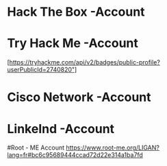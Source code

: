 # Hack The Box -Account
# Try Hack Me -Account
[https://tryhackme.com/api/v2/badges/public-profile?userPublicId=2740820"]
# Cisco Network -Account
# LinkeInd -Account
#Root - ME Account
https://www.root-me.org/LIGAN?lang=fr#bc6c95689444ccad72d22e314a1ba7fd
